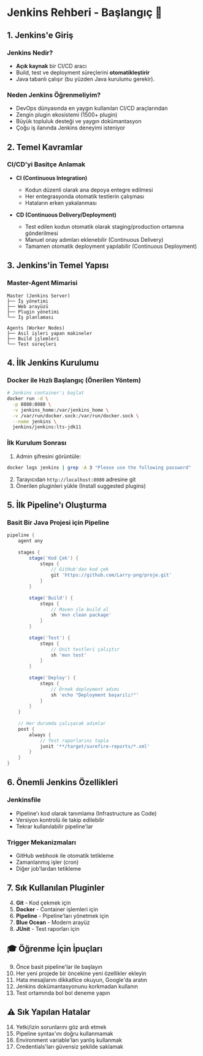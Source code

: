 # Jenkins Rehberi - Başlangıç 🚀
  
## 1. Jenkins'e Giriş
### Jenkins Nedir?
- **Açık kaynak** bir CI/CD aracı
- Build, test ve deployment süreçlerini **otomatikleştirir**
- Java tabanlı çalışır (bu yüzden Java kurulumu gerekir).
  
### Neden Jenkins Öğrenmeliyim?
- DevOps dünyasında en yaygın kullanılan CI/CD araçlarından
- Zengin plugin ekosistemi (1500+ plugin)
- Büyük topluluk desteği ve yaygın dokümantasyon
- Çoğu iş ilanında Jenkins deneyimi isteniyor

## 2. Temel Kavramlar
### CI/CD'yi Basitçe Anlamak
- **CI (Continuous Integration)**
  - Kodun düzenli olarak ana depoya entegre edilmesi
  - Her entegrasyonda otomatik testlerin çalışması
  - Hataların erken yakalanması
  
- **CD (Continuous Delivery/Deployment)**
  - Test edilen kodun otomatik olarak staging/production ortamına gönderilmesi
  - Manuel onay adımları eklenebilir (Continuous Delivery)
  - Tamamen otomatik deployment yapılabilir (Continuous Deployment)

## 3. Jenkins'in Temel Yapısı
### Master-Agent Mimarisi
```
Master (Jenkins Server)
├── İş yönetimi
├── Web arayüzü
├── Plugin yönetimi
└── İş planlaması

Agents (Worker Nodes)
├── Asıl işleri yapan makineler
├── Build işlemleri
└── Test süreçleri
```

## 4. İlk Jenkins Kurulumu
### Docker ile Hızlı Başlangıç (Önerilen Yöntem)
```bash
# Jenkins container'ı başlat
docker run -d \
  -p 8080:8080 \
  -v jenkins_home:/var/jenkins_home \
  -v /var/run/docker.sock:/var/run/docker.sock \
  --name jenkins \
  jenkins/jenkins:lts-jdk11
```

### İlk Kurulum Sonrası
1. Admin şifresini görüntüle:
```bash
docker logs jenkins | grep -A 3 "Please use the following password"
```
2. Tarayıcıdan `http://localhost:8080` adresine git
3. Önerilen pluginleri yükle (Install suggested plugins)

## 5. İlk Pipeline'ı Oluşturma
### Basit Bir Java Projesi için Pipeline
```groovy
pipeline {
    agent any
    
    stages {
        stage('Kod Çek') {
            steps {
                // GitHub'dan kod çek
                git 'https://github.com/Larry-png/proje.git'
            }
        }
        
        stage('Build') {
            steps {
                // Maven ile build al
                sh 'mvn clean package'
            }
        }
        
        stage('Test') {
            steps {
                // Unit testleri çalıştır
                sh 'mvn test'
            }
        }
        
        stage('Deploy') {
            steps {
                // Örnek deployment adımı
                sh 'echo "Deployment başarılı!"'
            }
        }
    }
    
    // Her durumda çalışacak adımlar
    post {
        always {
            // Test raporlarını topla
            junit '**/target/surefire-reports/*.xml'
        }
    }
}
```

## 6. Önemli Jenkins Özellikleri
### Jenkinsfile
- Pipeline'ı kod olarak tanımlama (Infrastructure as Code)
- Versiyon kontrolü ile takip edilebilir
- Tekrar kullanılabilir pipeline'lar

### Trigger Mekanizmaları
- GitHub webhook ile otomatik tetikleme
- Zamanlanmış işler (cron)
- Diğer job'lardan tetikleme

## 7. Sık Kullanılan Pluginler
4. **Git** - Kod çekmek için
5. **Docker** - Container işlemleri için
6. **Pipeline** - Pipeline'ları yönetmek için
7. **Blue Ocean** - Modern arayüz
8. **JUnit** - Test raporları için

## 🎓 Öğrenme  İçin İpuçları
9. Önce basit pipeline'lar ile başlayın
10. Her yeni projede bir öncekine yeni özellikler ekleyin
11. Hata mesajlarını dikkatlice okuyun, Google'da aratın
12. Jenkins dokümantasyonunu korkmadan kullanın
13. Test ortamında bol bol deneme yapın

## ⚠️ Sık Yapılan Hatalar
14. Yetki/izin sorunlarını göz ardı etmek
15. Pipeline syntax'ını doğru kullanmamak
16. Environment variable'ları yanlış kullanmak
17. Credentials'ları güvensiz şekilde saklamak
